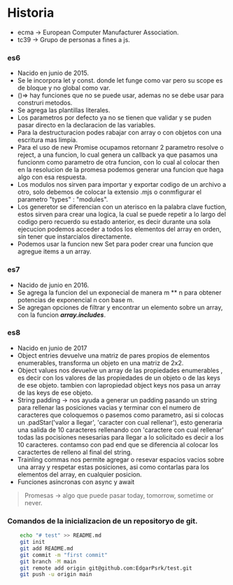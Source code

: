 # Historia
- ecma -> European Computer Manufacturer Association.
- tc39 -> Grupo de personas a fines a js.

### es6 
- Nacido en junio de 2015.
- Se le incorpora let y const. donde let funge como var pero su scope es de bloque y no global como var.
- ()=> hay funciones que no se puede usar, ademas no se debe usar para construri metodos.
- Se agrega las plantillas literales.
- Los parametros por defecto ya no se tienen que validar y se puden pasar directo en la declaracion de las variables.
- Para la destructuracion podes rabajar con array o con objetos con una escritura mas limpia.
- Para el uso de new Promise ocupamos retornanr 2 parametro resolve o reject, a una funcion, lo cual genera un callback ya que pasamos una funcionm como parametro de otra funcion, con lo cual al colocar then en la resolucion de la promesa podemos generar una funcion que haga algo con esa respuesta. 
- Los modulos nos sirven para importar y exportar codigo de un archivo a otro, solo debemos de colocar la extensio  .mjs o conmfigurar el parametro "types" : "modules".
- Los generetor se diferencian con un aterisco en la palabra clave fuction, estos sirven para crear una logica, la cual se puede repetir a lo largo del codigo pero recuerdo su estado anterior, es decir durante una sola ejecucion podemos acceder a todos los elementos del array en orden, sin tener que instarcialos directamente.
- Podemos usar la funcion new Set para poder crear una funcion que agregue items a un array.

### es7 
- Nacido de junio en 2016.
- Se agrega la funcion del un exponecial de manera m ** n para obtener potencias de exponencial n con base m.
- Se agregan opciones de filtrar y encontrar un elemento sobre un array, con la funcion ***array.includes***.

### es8
- Nacido en junio de 2017
- Object entries devuelve una matriz de pares propios de elementos enumerables, transforma un objeto en una matriz de 2x2.
- Object values nos devuelve un array de las propiedades enumerables , es decir con los valores de las propiedades de un objeto o de las keys de ese objeto. tambien con lapropiedad object keys nos pasa un array de las keys de ese objeto.
- String padding -> nos ayuda a generar un padding pasando un string para rellenar las posiciones vacias y terminar con el numero de caracteres que coloquemos o pasemos como parametro, asi si colocas un .padStar('valor a llegar', 'caracter con cual rellenar'), esto generaria una salida de 10 caracteres rellenando con 'caractere con cual rellenar' todas las pocisiones nesesarias para llegar a lo solicitado es decir a los 10 caracteres. contamso con pad end que se diferencia al colocar los caractertes de relleno al final del string.
- Trainling commas nos permite agregar o resevar espacios vacios sobre una array y respetar estas posiciones, asi como contarlas para los elementos del array, en cualquier posicion. 
- Funciones asincronas con async y await  
> Promesas -> algo que puede pasar today, tomorrow, sometime or never.



### Comandos de la inicializacion de un repositoryo de git.
```sh
    echo "# test" >> README.md
    git init
    git add README.md
    git commit -m "first commit"
    git branch -M main
    git remote add origin git@github.com:EdgarPsrk/test.git
    git push -u origin main
```




